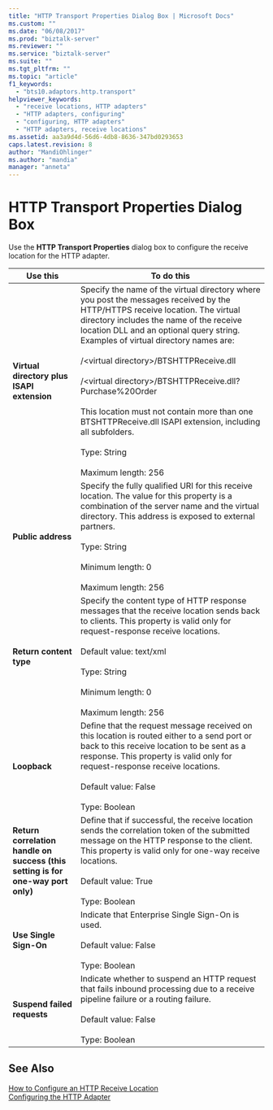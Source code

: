 ```yaml
---
title: "HTTP Transport Properties Dialog Box | Microsoft Docs"
ms.custom: ""
ms.date: "06/08/2017"
ms.prod: "biztalk-server"
ms.reviewer: ""
ms.service: "biztalk-server"
ms.suite: ""
ms.tgt_pltfrm: ""
ms.topic: "article"
f1_keywords: 
  - "bts10.adaptors.http.transport"
helpviewer_keywords: 
  - "receive locations, HTTP adapters"
  - "HTTP adapters, configuring"
  - "configuring, HTTP adapters"
  - "HTTP adapters, receive locations"
ms.assetid: aa3a9d4d-56d6-4db8-8636-347bd0293653
caps.latest.revision: 8
author: "MandiOhlinger"
ms.author: "mandia"
manager: "anneta"
---
```

# HTTP Transport Properties Dialog Box
Use the **HTTP Transport Properties** dialog box to configure the receive location for the HTTP adapter.  
  
|Use this|To do this|  
|--------------|----------------|  
|**Virtual directory plus ISAPI extension**|Specify the name of the virtual directory where you post the messages received by the HTTP/HTTPS receive location. The virtual directory includes the name of the receive location DLL and an optional query string. Examples of virtual directory names are:<br /><br /> /\<virtual directory>/BTSHTTPReceive.dll<br /><br /> /\<virtual directory>/BTSHTTPReceive.dll?Purchase%20Order<br /><br /> This location must not contain more than one BTSHTTPReceive.dll ISAPI extension, including all subfolders.<br /><br /> Type: String<br /><br /> Maximum length: 256|  
|**Public address**|Specify the fully qualified URI for this receive location. The value for this property is a combination of the server name and the virtual directory. This address is exposed to external partners.<br /><br /> Type: String<br /><br /> Minimum length: 0<br /><br /> Maximum length: 256|  
|**Return content type**|Specify the content type of HTTP response messages that the receive location sends back to clients. This property is valid only for request-response receive locations.<br /><br /> Default value: text/xml<br /><br /> Type: String<br /><br /> Minimum length: 0<br /><br /> Maximum length: 256|  
|**Loopback**|Define that the request message received on this location is routed either to a send port or back to this receive location to be sent as a response. This property is valid only for request-response receive locations.<br /><br /> Default value: False<br /><br /> Type: Boolean|  
|**Return correlation handle on success (this setting is for one-way port only)**|Define that if successful, the receive location sends the correlation token of the submitted message on the HTTP response to the client. This property is valid only for one-way receive locations.<br /><br /> Default value: True<br /><br /> Type: Boolean|  
|**Use Single Sign-On**|Indicate that Enterprise Single Sign-On is used.<br /><br /> Default value: False<br /><br /> Type: Boolean|  
|**Suspend failed requests**|Indicate whether to suspend an HTTP request that fails inbound processing due to a receive pipeline failure or a routing failure.<br /><br /> Default value: False<br /><br /> Type: Boolean|  
  
## See Also  
 [How to Configure an HTTP Receive Location](../core/how-to-configure-an-http-receive-location.md)   
 [Configuring the HTTP Adapter](../core/configuring-the-http-adapter.md)